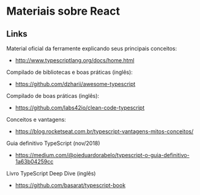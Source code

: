 # Materiais sobre React

## Links

Material oficial da ferramente explicando seus principais conceitos:

- http://www.typescriptlang.org/docs/home.html

Compilado de bibliotecas e boas práticas (inglês):

- https://github.com/dzharii/awesome-typescript

Compilado de boas práticas (inglês):

- https://github.com/labs42io/clean-code-typescript

Conceitos e vantagens:

- https://blog.rocketseat.com.br/typescript-vantagens-mitos-conceitos/

Guia definitivo TypeScript (nov/2018)

- https://medium.com/@oieduardorabelo/typescript-o-guia-definitivo-1a63b04259cc

Livro TypeScript Deep Dive (inglês) 

- https://github.com/basarat/typescript-book
